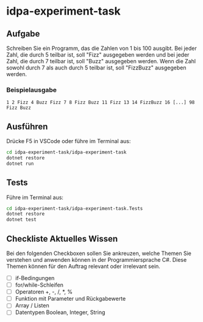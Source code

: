 # idpa-experiment-task

## Aufgabe

Schreiben Sie ein Programm, das die Zahlen von 1 bis 100 ausgibt. Bei jeder Zahl, die durch 5 teilbar ist, soll "Fizz" ausgegeben werden und bei jeder Zahl, die durch 7 teilbar ist, soll "Buzz" ausgegeben werden. Wenn die Zahl sowohl durch 7 als auch durch 5 teilbar ist, soll "FizzBuzz" ausgegeben werden.

### Beispielausgabe

```
1 2 Fizz 4 Buzz Fizz 7 8 Fizz Buzz 11 Fizz 13 14 FizzBuzz 16 [...] 98 Fizz Buzz
```

## Ausführen

Drücke F5 in VSCode oder führe im Terminal aus:

```bash
cd idpa-experiment-task/idpa-experiment-task
dotnet restore
dotnet run
```

## Tests

Führe im Terminal aus:

```bash
cd idpa-experiment-task/idpa-experiment-task.Tests
dotnet restore
dotnet test
```


## Checkliste Aktuelles Wissen

Bei den folgenden Checkboxen sollen Sie ankreuzen, welche Themen Sie verstehen und anwenden können in der Programmiersprache C#. Diese Themen können für den Auftrag relevant oder irrelevant sein.

- [ ] if-Bedingungen
- [ ] for/while-Schleifen
- [ ] Operatoren +, -, /, *, %
- [ ] Funktion mit Parameter und Rückgabewerte
- [ ] Array / Listen
- [ ] Datentypen Boolean, Integer, String 
